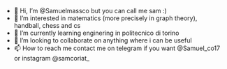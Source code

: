 - 👋 Hi, I’m @Samuelmassco but you can call me sam :)
- 👀 I’m interested in matematics (more precisely in graph theory), handball, chess and cs 
- 🌱 I’m currently learning enginering in politecnico di torino 
- 💞️ I’m looking to collaborate on anything where i can be useful
- 📫 How to reach me contact me on telegram if you want @Samuel_co17 or instagram @samcoriat_

<!---
Samuelmassco/Samuelmassco is a ✨ special ✨ repository because its `README.md` (this file) appears on your GitHub profile.
You can click the Preview link to take a look at your changes.
--->
